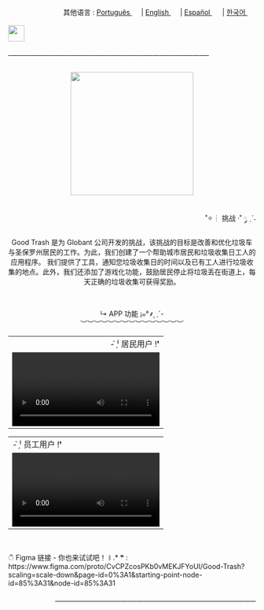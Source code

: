 <div align="right">
  其他语言 : <a href="https://github.com/LlynS2/Good_Trash/tree/Português" target="_blank">Português <img src="https://github.com/user-attachments/assets/fa0289cd-3feb-4b62-a6b5-19d80a95a50c" width="15"></a> | <a href="https://github.com/LlynS2/Good_Trash" target="_blank">English <img src="https://github.com/user-attachments/assets/8e065c04-101a-4fd8-814c-b8e6778fca1a" width="15"></a> | <a href="https://github.com/LlynS2/Good_Trash/tree/Español" target="_blank">Español <img src="https://github.com/user-attachments/assets/0a4eb85c-cd21-43fc-bd98-7c1042f7b08e" width="17"></a> | <a href="https://github.com/LlynS2/Good_Trash/tree/한국어" target="_blank">한국어 <img src="https://github.com/user-attachments/assets/5f6886c4-4a79-49b7-b33c-053e1b7ba8c4" width="17"></a>
</div><br>
<div align="left" >
 <img height="33px" src="https://github.com/user-attachments/assets/87cbc476-cf48-422e-9285-b698e6f368ba">
 <p>________________________________________________________________</p><br>
</div> 
<div align="center" >
  <img height="250px" src="https://user-images.githubusercontent.com/86667062/209580312-b6a2274a-5c0a-4d35-9194-b6631cc58b5d.png"><br><br>
  <p align="right">
    ˚✧┊ 挑战 ·˚ ༘ ˎˊ˗<br>
    <p align="center">
  <p>
   Good Trash 是为 Globant 公司开发的挑战，该挑战的目标是改善和优化垃圾车与圣保罗州居民的工作。为此，我们创建了一个帮助城市居民和垃圾收集日工人的应用程序。
我们提供了工具，通知您垃圾收集日的时间以及已有工人进行垃圾收集的地点。此外，我们还添加了游戏化功能，鼓励居民停止将垃圾丢在街道上，每天正确的垃圾收集可获得奖励。
  </p>
</div><br>
<div>
  <p align="center">
    ↳ APP 功能 ¡๑°⸙͎ ˎ´-<br>︶︶︶︶︶︶︶︶︶︶︶︶︶︶︶
  </p>
  <table>
     <tr><td align="right" >- ̗̀⁽ 居民用户 !❜</td></tr>
     <tr><td><video src="https://user-images.githubusercontent.com/86667062/209581903-9936cd1d-396c-4db8-9544-bf3ab89e5db5.mp4"></td></tr>
  </table>  
  <table>
     <tr><td align="left" >- ̗̀⁽ 员工用户 !❜</td></tr>
     <tr><td><video src="https://user-images.githubusercontent.com/86667062/209581931-6bf20b77-c706-47b6-9f0b-431da4109b97.mp4"></td></tr>
  </table>  
</div><br>
       
 <p>
     ੈ  Figma 链接 - 你也来试试吧！ ꒱ .* ❞ : <br>
     https://www.figma.com/proto/CvCPZcosPKb0vMEKJFYoUI/Good-Trash?scaling=scale-down&page-id=0%3A1&starting-point-node-id=85%3A31&node-id=85%3A31
  </p>

<div align="right">
   <p>________________________________________________________________</p><br>
</div>
